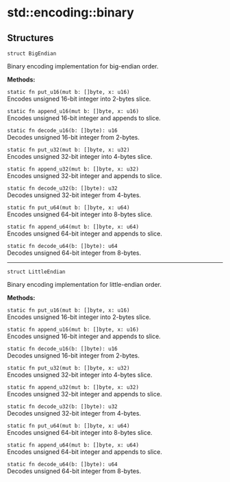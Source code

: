 # std::encoding::binary

## Structures

```jule
struct BigEndian
```
Binary encoding implementation for big-endian order.

**Methods:**

`static fn put_u16(mut b: []byte, x: u16)`\
Encodes unsigned 16-bit integer into 2-bytes slice.

`static fn append_u16(mut b: []byte, x: u16)`\
Encodes unsigned 16-bit integer and appends to slice.

`static fn decode_u16(b: []byte): u16`\
Decodes unsigned 16-bit integer from 2-bytes.

`static fn put_u32(mut b: []byte, x: u32)`\
Encodes unsigned 32-bit integer into 4-bytes slice.

`static fn append_u32(mut b: []byte, x: u32)`\
Encodes unsigned 32-bit integer and appends to slice.

`static fn decode_u32(b: []byte): u32`\
Decodes unsigned 32-bit integer from 4-bytes.

`static fn put_u64(mut b: []byte, x: u64)`\
Encodes unsigned 64-bit integer into 8-bytes slice.

`static fn append_u64(mut b: []byte, x: u64)`\
Encodes unsigned 64-bit integer and appends to slice.

`static fn decode_u64(b: []byte): u64`\
Decodes unsigned 64-bit integer from 8-bytes.

---

```jule
struct LittleEndian
```
Binary encoding implementation for little-endian order.

**Methods:**

`static fn put_u16(mut b: []byte, x: u16)`\
Encodes unsigned 16-bit integer into 2-bytes slice.

`static fn append_u16(mut b: []byte, x: u16)`\
Encodes unsigned 16-bit integer and appends to slice.

`static fn decode_u16(b: []byte): u16`\
Decodes unsigned 16-bit integer from 2-bytes.

`static fn put_u32(mut b: []byte, x: u32)`\
Encodes unsigned 32-bit integer into 4-bytes slice.

`static fn append_u32(mut b: []byte, x: u32)`\
Encodes unsigned 32-bit integer and appends to slice.

`static fn decode_u32(b: []byte): u32`\
Decodes unsigned 32-bit integer from 4-bytes.

`static fn put_u64(mut b: []byte, x: u64)`\
Encodes unsigned 64-bit integer into 8-bytes slice.

`static fn append_u64(mut b: []byte, x: u64)`\
Encodes unsigned 64-bit integer and appends to slice.

`static fn decode_u64(b: []byte): u64`\
Decodes unsigned 64-bit integer from 8-bytes.
